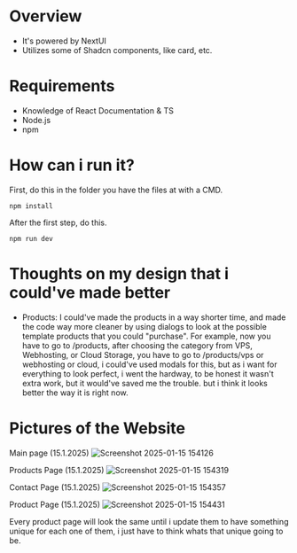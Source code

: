 # Overview

- It's powered by NextUI
- Utilizes some of Shadcn components, like card, etc.

# Requirements

- Knowledge of React Documentation & TS
- Node.js
- npm

# How can i run it?

First, do this in the folder you have the files at with a CMD. 
```
npm install
```

After the first step, do this.
```
npm run dev
```

# Thoughts on my design that i could've made better


- Products: I could've made the products in a way shorter time, and made the code way more cleaner by using dialogs to look at the possible template products that you could "purchase". For example, now you have to go to /products, after choosing the category from VPS, Webhosting, or Cloud Storage, you have to go to /products/vps or webhosting or cloud, i could've used modals for this, but as i want for everything to look perfect, i went the hardway, to be honest it wasn't extra work, but it would've saved me the trouble. but i think it looks better the way it is right now.

# Pictures of the Website

Main page (15.1.2025)
![Screenshot 2025-01-15 154126](https://github.com/user-attachments/assets/e5bb6171-0f83-4f5a-a0e9-6caecf4e8cfe)

Products Page (15.1.2025)
![Screenshot 2025-01-15 154319](https://github.com/user-attachments/assets/d65e4a21-bc67-4421-95fc-fb036c284c52)

Contact Page (15.1.2025)
![Screenshot 2025-01-15 154357](https://github.com/user-attachments/assets/46335165-ff74-461d-baac-f615700435d6)

Product Page (15.1.2025)
![Screenshot 2025-01-15 154431](https://github.com/user-attachments/assets/2632130a-54f9-41e0-a75d-cc2b03865ac2)

Every product page will look the same until i update them to have something unique for each one of them, i just have to think whats that unique going to be.
